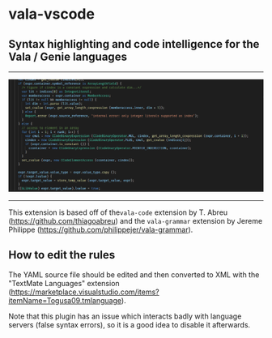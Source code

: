# vala-vscode

## Syntax highlighting and code intelligence for the Vala / Genie languages

---

![screenshot](images/screen1.png)

---

This extension is based off of the`vala-code` extension by T. Abreu (https://github.com/thiagoabreu) and the `vala-grammar` extension by Jereme Philippe (https://github.com/philippejer/vala-grammar).

## How to edit the rules

The YAML source file should be edited and then converted to XML with the "TextMate Languages" extension (https://marketplace.visualstudio.com/items?itemName=Togusa09.tmlanguage).

Note that this plugin has an issue which interacts badly with language servers (false syntax errors), so it is a good idea to disable it afterwards.
